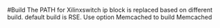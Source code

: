 #Build
The PATH for Xilinxswitch ip block is replaced based on different build.
default build is RSE. Use option Memcached to build Memcached
